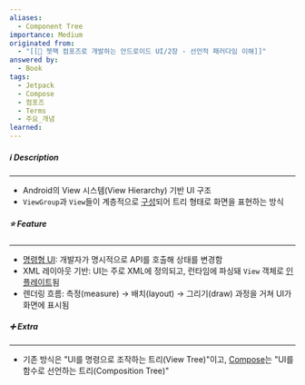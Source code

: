 ```yaml
---
aliases:
  - Component Tree
importance: Medium
originated from:
  - "[[📘 젯팩 컴포즈로 개발하는 안드로이드 UI/2장 - 선언적 패러다임 이해]]"
answered by:
  - Book
tags:
  - Jetpack
  - Compose
  - 컴포즈
  - Terms
  - 주요_개념
learned:
---
```

##### ℹ️ Description
---
- Android의 View 시스템(View Hierarchy) 기반 UI 구조
- `ViewGroup`과 `View`들이 계층적으로 [구성](구성.md)되어 트리 형태로 화면을 표현하는 방식

##### ⭐️ Feature
---
- [명령형 UI](명령형%20UI.md): 개발자가 명시적으로 API를 호출해 상태를 변경함
- XML 레이아웃 기반: UI는 주로 XML에 정의되고, 런타임에 파싱돼 `View` 객체로 [인플레이트](인플레이트.md)됨
- 렌더링 흐름: 측정(measure) → 배치(layout) → 그리기(draw) 과정을 거쳐 UI가 화면에 표시됨

##### ➕ Extra
---
- 기존 방식은 "UI를 명령으로 조작하는 트리(View Tree)"이고, [Compose](젯팩%20컴포즈.md)는 "UI를 함수로 선언하는 트리(Composition Tree)"
